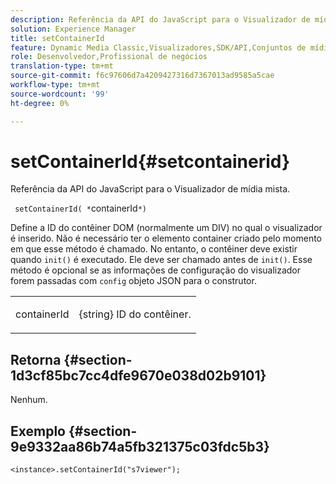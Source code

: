 ```yaml
---
description: Referência da API do JavaScript para o Visualizador de mídia mista.
solution: Experience Manager
title: setContainerId
feature: Dynamic Media Classic,Visualizadores,SDK/API,Conjuntos de mídias mistas
role: Desenvolvedor,Profissional de negócios
translation-type: tm+mt
source-git-commit: f6c97606d7a4209427316d7367013ad9585a5cae
workflow-type: tm+mt
source-wordcount: '99'
ht-degree: 0%

---
```



# setContainerId{#setcontainerid}

Referência da API do JavaScript para o Visualizador de mídia mista.

` setContainerId( *`containerId`*)`

Define a ID do contêiner DOM (normalmente um DIV) no qual o visualizador é inserido. Não é necessário ter o elemento container criado pelo momento em que esse método é chamado. No entanto, o contêiner deve existir quando `init()` é executado. Ele deve ser chamado antes de `init()`. Esse método é opcional se as informações de configuração do visualizador forem passadas com `config` objeto JSON para o construtor.

<table id="table_896DFF34A68A403DB93A6D597461A573"> 
 <tbody> 
  <tr> 
   <td colname="col1"> <p> <span class="codeph"> <span class="varname"> containerId  </span> </span> </p> </td> 
   <td colname="col2"> <p> <span class="codeph"> {string}  </span> ID do contêiner. </p> </td> 
  </tr> 
 </tbody> 
</table>

## Retorna {#section-1d3cf85bc7cc4dfe9670e038d02b9101}

Nenhum.

## Exemplo {#section-9e9332aa86b74a5fb321375c03fdc5b3}

```
<instance>.setContainerId("s7viewer");
```

